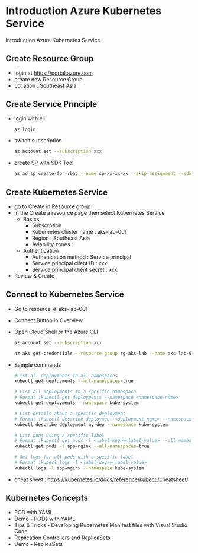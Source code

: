 # Introduction Azure Kubernetes Service
Introduction Azure Kubernetes Service


## Create Resource Group

- login at https://portal.azure.com
- create new Resource Group
- Location : Southeast Asia

## Create Service Principle

- login with cli

  ```bash
  az login
  ```

- switch subscription
  
  ```bash
  az account set --subscription xxx
  ```
  
- create SP with SDK Tool
  
  ```bash
  az ad sp create-for-rbac --name sp-xx-xx-xx --skip-assignment --sdk-auth
  ```

## Create Kubernetes Service

- go to Create in Resource group
- in the Create a resource page then select Kubernetes Service
  - Basics
    - Subscrption
    - Kubernetes cluster name : aks-lab-001
    - Region : Southeast Asia
    - Aviability zones :
  - Authentication
    - Authenication method : Service principal
    - Service principal client ID : xxx
    - Service principal client secret : xxx
- Review & Create


## Connect to Kubernetes Service

- Go to resource => aks-lab-001
- Connect Button in Overview
- Open Cloud Shell or the Azure CLI
  
  ```bash
  az account set --subscription xxx
  ```

  ```bash
  az aks get-credentials --resource-group rg-aks-lab --name aks-lab-001
  ```

- Sample commands
  
  ```bash
  #List all deployments in all namespaces
  kubectl get deployments --all-namespaces=true

  # List all deployments in a specific namespace
  # Format :kubectl get deployments --namespace <namespace-name>
  kubectl get deployments --namespace kube-system

  # List details about a specific deployment
  # Format :kubectl describe deployment <deployment-name> --namespace <namespace-name>
  kubectl describe deployment my-dep --namespace kube-system

  # List pods using a specific label
  # Format :kubectl get pods -l <label-key>=<label-value> --all-namespaces=true
  kubectl get pods -l app=nginx --all-namespaces=true

  # Get logs for all pods with a specific label
  # Format :kubecl logs -l <label-key>=<label-value>
  kubectl logs -l app=nginx --namespace kube-system
  ```
- cheat sheet : https://kubernetes.io/docs/reference/kubectl/cheatsheet/


## Kubernetes Concepts
- POD with YAML
- Demo - PODs with YAML
- Tips & Tricks - Developing Kubernetes Manifest files with Visual Studio Code
- Replication Controllers and ReplicaSets
- Demo - ReplicaSets